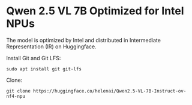 # Qwen 2.5 VL 7B Optimized for Intel NPUs

The model is optimized by Intel and distributed in Intermediate Representation (IR) on Huggingface.

Install Git and Git LFS:
```
sudo apt install git git-lfs
```

Clone:
```
git clone https://huggingface.co/helenai/Qwen2.5-VL-7B-Instruct-ov-nf4-npu
```